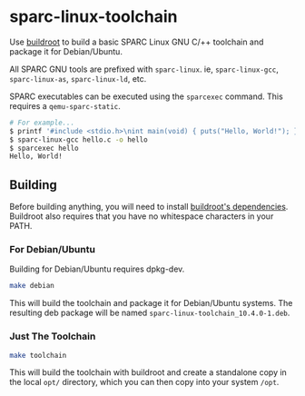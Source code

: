 # sparc-linux-toolchain
Use [buildroot](https://buildroot.org/) to build a basic SPARC Linux GNU C/++ toolchain and package it for Debian/Ubuntu.

All SPARC GNU tools are prefixed with `sparc-linux`. ie, `sparc-linux-gcc`, `sparc-linux-as`, `sparc-linux-ld`, etc.

SPARC executables can be executed using the `sparcexec` command. This requires a `qemu-sparc-static`.
```sh
# For example...
$ printf '#include <stdio.h>\nint main(void) { puts("Hello, World!"); }' > hello.c
$ sparc-linux-gcc hello.c -o hello
$ sparcexec hello
Hello, World!
```

## Building
Before building anything, you will need to install [buildroot's dependencies](https://buildroot.org/downloads/manual/manual.html#requirement-mandatory). Buildroot also requires that you have no whitespace characters in your PATH.

### For Debian/Ubuntu
Building for Debian/Ubuntu requires dpkg-dev.

```sh
make debian
```
This will build the toolchain and package it for Debian/Ubuntu systems. The resulting deb package will be named `sparc-linux-toolchain_10.4.0-1.deb`.


### Just The Toolchain
```sh
make toolchain
```
This will build the toolchain with buildroot and create a standalone copy in the local `opt/` directory, which you can then copy into your system `/opt`.
